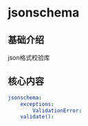 # jsonschema 

## 基础介绍

json格式校验库

## 核心内容
```yaml
jsonschema:
    exceptions:
        ValidationError:
    validate():
```